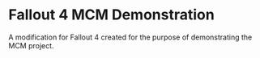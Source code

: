 # Fallout 4 MCM Demonstration
A modification for Fallout 4 created for the purpose of demonstrating the MCM project.
